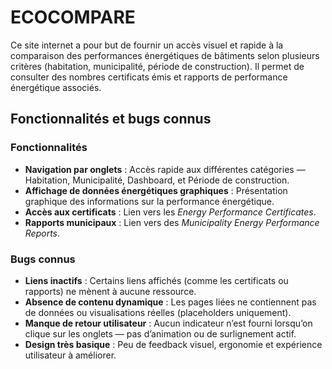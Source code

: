 # ECOCOMPARE

Ce site internet a pour but de fournir un accès visuel et rapide à la comparaison des performances énergétiques de bâtiments selon plusieurs critères (habitation, municipalité, période de construction). Il permet de consulter des nombres certificats émis et rapports de performance énergétique associés.

## Fonctionnalités et bugs connus

### Fonctionnalités

- **Navigation par onglets** : Accès rapide aux différentes catégories — Habitation, Municipalité, Dashboard, et Période de construction.
- **Affichage de données énergétiques graphiques** : Présentation graphique des informations sur la performance énergétique.
- **Accès aux certificats** : Lien vers les *Energy Performance Certificates*.
- **Rapports municipaux** : Lien vers des *Municipality Energy Performance Reports*.

### Bugs connus

- **Liens inactifs** : Certains liens affichés (comme les certificats ou rapports) ne mènent à aucune ressource.
- **Absence de contenu dynamique** : Les pages liées ne contiennent pas de données ou visualisations réelles (placeholders uniquement).
- **Manque de retour utilisateur** : Aucun indicateur n’est fourni lorsqu’on clique sur les onglets — pas d’animation ou de surlignement actif.
- **Design très basique** : Peu de feedback visuel, ergonomie et expérience utilisateur à améliorer.